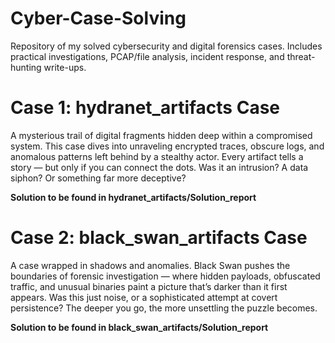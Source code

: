 # Cyber-Case-Solving
Repository of my solved cybersecurity and digital forensics cases. Includes practical investigations, PCAP/file analysis, incident response, and threat-hunting write-ups.

# Case 1: hydranet_artifacts Case
A mysterious trail of digital fragments hidden deep within a compromised system. This case dives into unraveling encrypted traces, obscure logs, and anomalous patterns left behind by a stealthy actor. Every artifact tells a story — but only if you can connect the dots. Was it an intrusion? A data siphon? Or something far more deceptive?

**Solution to be found in hydranet_artifacts/Solution_report**

# Case 2: black_swan_artifacts Case
A case wrapped in shadows and anomalies. Black Swan pushes the boundaries of forensic investigation — where hidden payloads, obfuscated traffic, and unusual binaries paint a picture that’s darker than it first appears. Was this just noise, or a sophisticated attempt at covert persistence? The deeper you go, the more unsettling the puzzle becomes.  

**Solution to be found in black_swan_artifacts/Solution_report**

